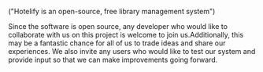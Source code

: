 ("Hotelify is an open-source, free library management system") 

Since the software is open source, any developer who would like to collaborate with us on this project is welcome to join us.Additionally, this may be a fantastic chance for all of us to trade ideas and share our experiences. 
We also invite any users who would like to test our system and provide input so that we can make improvements going forward.

